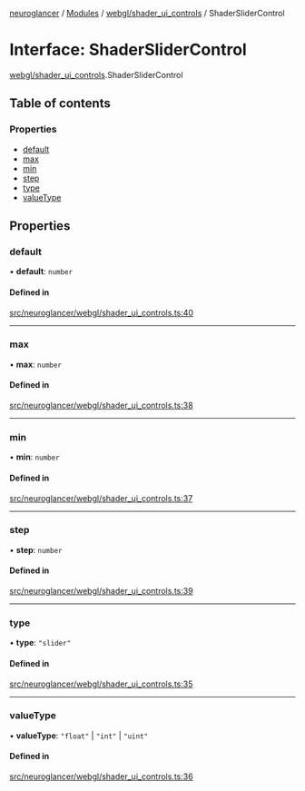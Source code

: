[neuroglancer](../README.md) / [Modules](../modules.md) / [webgl/shader\_ui\_controls](../modules/webgl_shader_ui_controls.md) / ShaderSliderControl

# Interface: ShaderSliderControl

[webgl/shader_ui_controls](../modules/webgl_shader_ui_controls.md).ShaderSliderControl

## Table of contents

### Properties

- [default](webgl_shader_ui_controls.ShaderSliderControl.md#default)
- [max](webgl_shader_ui_controls.ShaderSliderControl.md#max)
- [min](webgl_shader_ui_controls.ShaderSliderControl.md#min)
- [step](webgl_shader_ui_controls.ShaderSliderControl.md#step)
- [type](webgl_shader_ui_controls.ShaderSliderControl.md#type)
- [valueType](webgl_shader_ui_controls.ShaderSliderControl.md#valuetype)

## Properties

### default

• **default**: `number`

#### Defined in

[src/neuroglancer/webgl/shader_ui_controls.ts:40](https://github.com/ActiveBrainAtlas2/neuroglancer/blob/1beb5d34/src/neuroglancer/webgl/shader_ui_controls.ts#L40)

___

### max

• **max**: `number`

#### Defined in

[src/neuroglancer/webgl/shader_ui_controls.ts:38](https://github.com/ActiveBrainAtlas2/neuroglancer/blob/1beb5d34/src/neuroglancer/webgl/shader_ui_controls.ts#L38)

___

### min

• **min**: `number`

#### Defined in

[src/neuroglancer/webgl/shader_ui_controls.ts:37](https://github.com/ActiveBrainAtlas2/neuroglancer/blob/1beb5d34/src/neuroglancer/webgl/shader_ui_controls.ts#L37)

___

### step

• **step**: `number`

#### Defined in

[src/neuroglancer/webgl/shader_ui_controls.ts:39](https://github.com/ActiveBrainAtlas2/neuroglancer/blob/1beb5d34/src/neuroglancer/webgl/shader_ui_controls.ts#L39)

___

### type

• **type**: ``"slider"``

#### Defined in

[src/neuroglancer/webgl/shader_ui_controls.ts:35](https://github.com/ActiveBrainAtlas2/neuroglancer/blob/1beb5d34/src/neuroglancer/webgl/shader_ui_controls.ts#L35)

___

### valueType

• **valueType**: ``"float"`` \| ``"int"`` \| ``"uint"``

#### Defined in

[src/neuroglancer/webgl/shader_ui_controls.ts:36](https://github.com/ActiveBrainAtlas2/neuroglancer/blob/1beb5d34/src/neuroglancer/webgl/shader_ui_controls.ts#L36)
